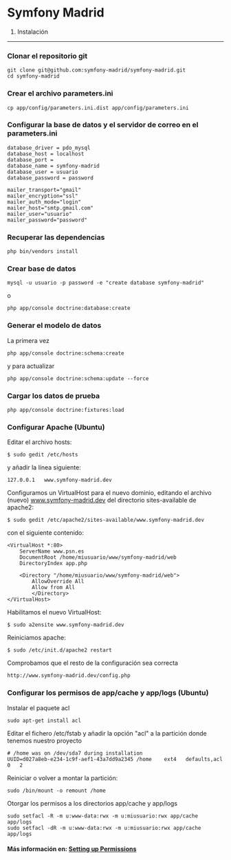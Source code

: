 Symfony Madrid
==============

1) Instalación 
--------------------------------

### Clonar el repositorio git

    git clone git@github.com:symfony-madrid/symfony-madrid.git 
	cd symfony-madrid

### Crear el archivo parameters.ini 
	
	cp app/config/parameters.ini.dist app/config/parameters.ini 

### Configurar la base de datos y el servidor de correo en el parameters.ini

    database_driver = pdo_mysql
    database_host = localhost
    database_port =
    database_name = symfony-madrid
    database_user = usuario
    database_password = password

	mailer_transport="gmail"
	mailer_encryption="ssl"
	mailer_auth_mode="login"
	mailer_host="smtp.gmail.com"
	mailer_user="usuario"
	mailer_password="password"

### Recuperar las dependencias

	php bin/vendors install

### Crear base de datos

	mysql -u usuario -p password -e "create database symfony-madrid"

o

	php app/console doctrine:database:create

### Generar el modelo de datos

La primera vez

	php app/console doctrine:schema:create

y para actualizar

	php app/console doctrine:schema:update --force

### Cargar los datos de prueba

	php app/console doctrine:fixtures:load

### Configurar Apache (Ubuntu)

Editar el archivo hosts:

	$ sudo gedit /etc/hosts

y añadir la línea siguiente:

	127.0.0.1   www.symfony-madrid.dev

Configuramos un VirtualHost para el nuevo dominio, editando el archivo (nuevo) www.symfony-madrid.dev del directorio sites-available de apache2:

	$ sudo gedit /etc/apache2/sites-available/www.symfony-madrid.dev

con el siguiente contenido:

	<VirtualHost *:80>
		ServerName www.psn.es
		DocumentRoot /home/miusuario/www/symfony-madrid/web
		DirectoryIndex app.php
 
		<Directory "/home/miusuario/www/symfony-madrid/web">
	  		AllowOverride All
	  		Allow from All
			</Directory>
	</VirtualHost>

Habilitamos el nuevo VirtualHost:

	$ sudo a2ensite www.symfony-madrid.dev

Reiniciamos apache:

	$ sudo /etc/init.d/apache2 restart

Comprobamos que el resto de la configuración sea correcta

	http://www.symfony-madrid.dev/config.php

### Configurar los permisos de app/cache y app/logs (Ubuntu)

Instalar el paquete acl

	sudo apt-get install acl

Editar el fichero /etc/fstab y añadir la opción "acl" a la partición donde tenemos nuestro proyecto

	# /home was on /dev/sda7 during installation
	UUID=d027a8eb-e234-1c9f-aef1-43a7dd9a2345 /home    ext4   defaults,acl   0   2

Reiniciar o volver a montar la partición:

	sudo /bin/mount -o remount /home

Otorgar los permisos a los directorios app/cache y app/logs

	sudo setfacl -R -m u:www-data:rwx -m u:miusuario:rwx app/cache app/logs
	sudo setfacl -dR -m u:www-data:rwx -m u:miusuario:rwx app/cache app/logs
 
#### Más información en: [Setting up Permissions](http://symfony.com/doc/current/book/installation.html#configuration-and-setup)
